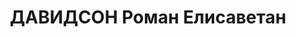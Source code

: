 ---
title: ДАВИДСОН Роман Елисаветан
description: 'Род. в 1893, Лифляндская губ., Рижский уезд, латыш, обр.: неполное среднее,
  член ВКП(б). Проживал: Москва, Воротниковский пер., д. 7/9, кв. 59. Зав. группой
  по пищевой промышленности и торговле КПК при ЦК ВКП(б).

  Арестован 15.06.1937. Обв. в измене Родине и в провокационной работе в качестве
  агента царской охранки в дореволюционные годы. Приговор: ВК ВС СССР, 27.11.1937
  – ВМН. Расстрелян 27.11.1937, г.Москва.

  Реабилитирован ВК ВС СССР 04.02.1956'
---
